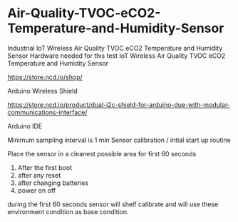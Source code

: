 # Air-Quality-TVOC-eCO2-Temperature-and-Humidity-Sensor
Industrial IoT Wireless Air Quality TVOC eCO2 Temperature and Humidity Sensor
Hardware needed for this test IoT Wireless Air Quality TVOC eCO2 Temperature and Humidity Sensor

https://store.ncd.io/shop/

Arduino Wireless Shield

https://store.ncd.io/product/dual-i2c-shield-for-arduino-due-with-modular-communications-interface/

Arduino IDE

Minimum sampling interval is 1 min
Sensor calibration / intial start up routine

Place the sensor in a cleanest possible area for first 60 seconds 
1. After the first boot
2. after any reset
3. after changing batteries 
4. power on off

during the first 60 seconds sensor will shelf calibrate and will use these environment condition as base condition. 
